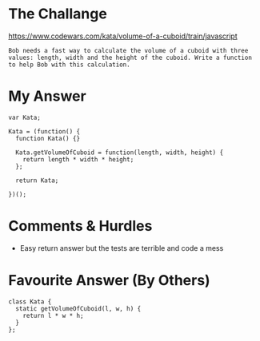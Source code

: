 # The Challange

https://www.codewars.com/kata/volume-of-a-cuboid/train/javascript
```
Bob needs a fast way to calculate the volume of a cuboid with three values: length, width and the height of the cuboid. Write a function to help Bob with this calculation.
```

# My Answer

```
var Kata;

Kata = (function() {
  function Kata() {}

  Kata.getVolumeOfCuboid = function(length, width, height) {
    return length * width * height;
  };

  return Kata;

})();
```

# Comments & Hurdles

* Easy return answer but the tests are terrible and code a mess

# Favourite Answer (By Others)
```
class Kata {
  static getVolumeOfCuboid(l, w, h) {
    return l * w * h;
  }
};
```